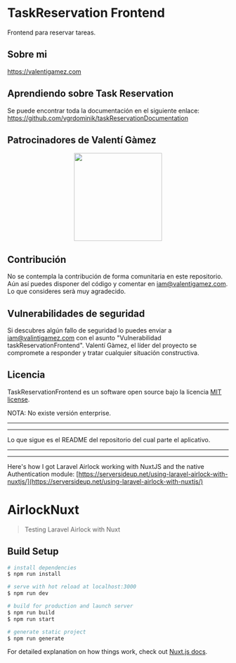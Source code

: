 # TaskReservation Frontend

Frontend para reservar tareas.

## Sobre mi

https://valentigamez.com

## Aprendiendo sobre Task Reservation

Se puede encontrar toda la documentación en el siguiente enlace: https://github.com/vgrdominik/taskReservationDocumentation

## Patrocinadores de Valentí Gàmez

<p align="center"><img src="https://www.ciclotic.com/images/logo.png?1" width="200"></p>

## Contribución

No se contempla la contribución de forma comunitaria en este repositorio. Aún así puedes disponer del código y comentar en iam@valentigamez.com. Lo que consideres serà muy agradecido.

## Vulnerabilidades de seguridad

Si descubres algún fallo de seguridad lo puedes enviar a iam@valintigamez.com con el asunto "Vulnerabilidad taskReservationFrontend". Valentí Gàmez, el líder del proyecto se compromete a responder y tratar cualquier situación constructiva.

## Licencia

TaskReservationFrontend es un software open source bajo la licencia [MIT license](https://opensource.org/licenses/MIT).

NOTA: No existe versión enterprise. 

**************************************************************************
**************************************************************************
Lo que sigue es el README del repositorio del cual parte el aplicativo.
**************************************************************************
**************************************************************************

Here's how I got Laravel Airlock working with NuxtJS and the native Authentication module: [https://serversideup.net/using-laravel-airlock-with-nuxtjs/](https://serversideup.net/using-laravel-airlock-with-nuxtjs/)

# AirlockNuxt

> Testing Laravel Airlock with Nuxt

## Build Setup

``` bash
# install dependencies
$ npm run install

# serve with hot reload at localhost:3000
$ npm run dev

# build for production and launch server
$ npm run build
$ npm run start

# generate static project
$ npm run generate
```

For detailed explanation on how things work, check out [Nuxt.js docs](https://nuxtjs.org).
